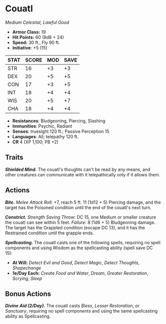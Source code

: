 # Couatl

*Medium Celestial, Lawful Good*

- **Armor Class:** 19
- **Hit Points:** 60 (8d8 + 24)
- **Speed:** 30 ft., Fly 90 ft.
- **Initiative**: +5 (15)

|STAT|SCORE|MOD|SAVE|
| --- | --- | --- | ---- |
| STR | 16 | +3 | +3 |
| DEX | 20 | +5 | +5 |
| CON | 17 | +3 | +5 |
| INT | 18 | +4 | +4 |
| WIS | 20 | +5 | +7 |
| CHA | 18 | +4 | +4 |

- **Resistances**: Bludgeoning, Piercing, Slashing
- **Immunities**: Psychic, Radiant
- **Senses**: truesight 120 ft.; Passive Perception 15
- **Languages**: All; telepathy 120 ft.
- **CR** 4 (XP 1,100; PB +2)

## Traits

***Shielded Mind.*** The couatl's thoughts can't be read by any means, and other creatures can communicate with it telepathically only if it allows them.


## Actions

***Bite.*** *Melee Attack Roll:* +7, reach 5 ft. 11 (1d12 + 5) Piercing damage, and the target has the Poisoned condition until the end of the couatl's next turn.

***Constrict.*** *Strength Saving Throw*: DC 15, one Medium or smaller creature the couatl can see within 5 feet. *Failure:*  8 (1d6 + 5) Bludgeoning damage. The target has the Grappled condition (escape DC 13), and it has the Restrained condition until the grapple ends.

***Spellcasting.*** The couatl casts one of the following spells, requiring no spell components and using Wisdom as the spellcasting ability (spell save DC 15):

- **At Will:** *Detect Evil and Good*, *Detect Magic*, *Detect Thoughts*, *Shapechange*
- **1e/Day Each:** *Create Food and Water*, *Dream*, *Greater Restoration*, *Scrying*, *Sleep*

## Bonus Actions

***Divine Aid (2/Day).*** The couatl casts *Bless*, *Lesser Restoration*, or *Sanctuary*, requiring no spell components and using the same spellcasting ability as Spellcasting.
